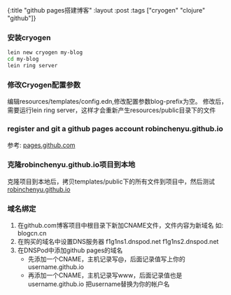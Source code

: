 {:title "github pages搭建博客"
 :layout :post
 :tags  ["cryogen" "clojure" "github"]}

### 安装cryogen

```bash
lein new cryogen my-blog
cd my-blog
lein ring server
```

### 修改Cryogen配置参数

编辑resources/templates/config.edn,修改配置参数blog-prefix为空。
修改后，需要运行lein ring server，这样才会重新产生resources/public目录下的文件

### register and git a github pages account robinchenyu.github.io

参考: [pages.github.com](https://pages.github.com/)

### 克隆robinchenyu.github.io项目到本地

克隆项目到本地后，拷贝templates/public下的所有文件到项目中，然后测试
[robinchenyu.github.io](https://robinchenyu.github.io)

### 域名绑定

1. 在github.com博客项目中根目录下新加CNAME文件，文件内容为新域名
   如: blogcn.cn
2. 在购买的域名中设置DNS服务器
   f1g1ns1.dnspod.net
   f1g1ns2.dnspod.net 
3. 在DNSPod中添加github pages的域名
   - 先添加一个CNAME，主机记录写@，后面记录值写上你的username.github.io
   - 再添加一个CNAME，主机记录写www，后面记录值也是username.github.io
   把username替换为你的帐户名
